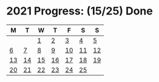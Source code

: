 # 2021 Progress: (15/25) Done

| M  | T  | W  | T  | F  | S  | S  |
|----|----|----|----|----|----|----|
|    |    |  [1](https://adventofcode.com/2021/day/1) |  [2](https://adventofcode.com/2021/day/2) |  [3](https://adventofcode.com/2021/day/3) |  [4](https://adventofcode.com/2021/day/4) |  [5](https://adventofcode.com/2021/day/5) |
|  [6](https://adventofcode.com/2021/day/6) |  [7](https://adventofcode.com/2021/day/7) |  [8](https://adventofcode.com/2021/day/8) |  [9](https://adventofcode.com/2021/day/9) |  [10](https://adventofcode.com/2021/day/10) |  [11](https://adventofcode.com/2021/day/11) |  [12](https://adventofcode.com/2021/day/12) |
|  [13](https://adventofcode.com/2021/day/13) |  [14](https://adventofcode.com/2021/day/14) |  [15](https://adventofcode.com/2021/day/15) |  [16](https://adventofcode.com/2021/day/16) |  [17](https://adventofcode.com/2021/day/17) |  [18](https://adventofcode.com/2021/day/18) |  [19](https://adventofcode.com/2021/day/19) |
|  [20](https://adventofcode.com/2021/day/20) |  [21](https://adventofcode.com/2021/day/21) |  [22](https://adventofcode.com/2021/day/22) |  [23](https://adventofcode.com/2021/day/23) |  [24](https://adventofcode.com/2021/day/24) |  [25](https://adventofcode.com/2021/day/25) |    |
